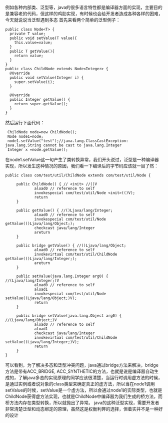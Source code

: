 例如各种内部类、泛型等，java的很多语言特性都是编译器方面的实现，主要目的是兼容老的代码，但这样的鸡肋实现，有时候也会给开发者造成各种各样的困难，今天就说说当泛型遇到多态
首先来看两个简单的泛型例子：

```
public class Node<T> {
  private T value;
  public void setValue(T value){
    this.value=value;
  }
  public T getValue(){
    return value;
  }
}
public class ChildNode extends Node<Integer> {
  @Override
  public void setValue(Integer i) {
    super.setValue(i);
  }

  @Override
  public Integer getValue() {
    return super.getValue();
  }
}
```
然后运行下面代码：

```
 ChildNode node=new ChildNode();
 Node node1=node;
 node1.setValue("test");//java.lang.ClassCastException: java.lang.String cannot be cast to java.lang.Integer
 Integer x =node.getValue();
```

在node1.setValue这一句产生了类转换异常，我们开头说过，泛型是一种编译器实现，所以发生这种情况的原因，我们看一下编译后的字节码应该就一目了然：

```
public class com/test/util/ChildNode extends com/test/util/Node {

     public ChildNode() { // <init> //()V
             aload0 // reference to self
             invokespecial com/test/util/Node <init>(()V);
             return
     }

     public getValue() { //()Ljava/lang/Integer;
             aload0 // reference to self
             invokespecial com/test/util/Node getValue(()Ljava/lang/Object;);
             checkcast java/lang/Integer
             areturn
     }

     public bridge getValue() { //()Ljava/lang/Object;
             aload0 // reference to self
             invokevirtual com/test/util/ChildNode getValue(()Ljava/lang/Integer;);
             areturn
     }

     public setValue(java.lang.Integer arg0) { //(Ljava/lang/Integer;)V
             aload0 // reference to self
             aload1
             invokespecial com/test/util/Node setValue((Ljava/lang/Object;)V);
             return
     }

     public bridge setValue(java.lang.Object arg0) { //(Ljava/lang/Object;)V
             aload0 // reference to self
             aload1
             checkcast java/lang/Integer
             invokevirtual com/test/util/ChildNode setValue((Ljava/lang/Integer;)V);
             return
     }
}
```
可以看到，为了解决多态和泛型冲突问题，java通过bridge方法来解决，bridge方法是带有ACC_BRIDGE, ACC_SYNTHETIC的方法，也就是说是编译器自动生成的，了解java多态的实现原理的同学应该很清楚，当运行时调用虚方法的时候，是通过实例或者说对象的class类型来确定真正的虚方法，所以当在node1调用setValue的时候，setValue是一个虚方法，所以会通过node1的实际类型，也就是ChildNode获得虚方法实现，也就是ChildNode中编译器为我们生成的桥方法，而桥方法内存在类型转换，所以就抛出了异常。
java的这种泛型实现，需要开发者非常清楚泛型和动态绑定的原理，虽然这是权衡利弊的选择，但着实并不是一种好的设计